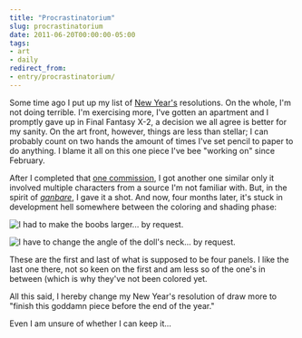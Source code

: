 ```yaml
---
title: "Procrastinatorium"
slug: procrastinatorium
date: 2011-06-20T00:00:00-05:00
tags:
- art
- daily
redirect_from:
- entry/procrastinatorium/
---
```

Some time ago I put up my list of [New Year's](http://dxprog.com/entry/2011-to-do-what-must-be-done) resolutions. On the whole, I'm not doing terrible. I'm exercising more, I've gotten an apartment and I promptly gave up in Final Fantasy X-2, a decision we all agree is better for my sanity. On the art front, however, things are less than stellar; I can probably count on two hands the amount of times I've set pencil to paper to do anything. I blame it all on this one piece I've bee "working on" since February.

After I completed that [one commission](http://dxprog.com/entry/dddoll-beam/), I got another one similar only it involved multiple characters from a source I'm not familiar with. But, in the spirit of [_ganbare_](http://www.urbandictionary.com/define.php?term=ganbare), I gave it a shot. And now, four months later, it's stuck in development hell somewhere between the coloring and shading phase:

![](http://th01.deviantart.net/fs70/PRE/i/2011/142/3/7/vesperia_commission_wip_update_by_dxprog-d3h04ct.jpg "I had to make the boobs larger... by request.")

![](http://fc03.deviantart.net/fs70/i/2011/151/0/a/vesperia_wip_2_by_dxprog-d3hqppy.jpg "I have to change the angle of the doll's neck... by request.")

These are the first and last of what is supposed to be four panels. I like the last one there, not so keen on the first and am less so of the one's in between (which is why they've not been colored yet.

All this said, I hereby change my New Year's resolution of draw more to "finish this goddamn piece before the end of the year."

Even I am unsure of whether I can keep it...
